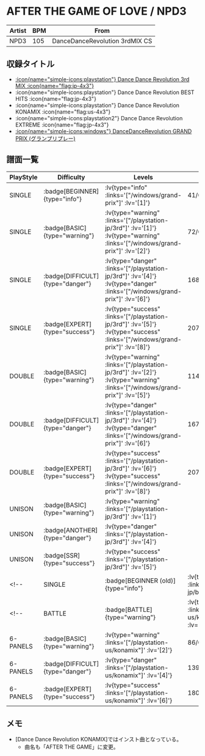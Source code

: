 # AFTER THE GAME OF LOVE / NPD3

|Artist|BPM|From|
|------|---|----|
|NPD3|105|DanceDanceRevolution 3rdMIX CS|

## 収録タイトル

- [ :icon{name="simple-icons:playstation"} Dance Dance Revolution 3rd MIX :icon{name="flag:jp-4x3"} ](/playstation-jp/3rd)
- :icon{name="simple-icons:playstation"} Dance Dance Revolution BEST HITS :icon{name="flag:jp-4x3"}
- :icon{name="simple-icons:playstation"} Dance Dance Revolution KONAMIX :icon{name="flag:us-4x3"}
- :icon{name="simple-icons:playstation2"} Dance Dance Revolution EXTREME :icon{name="flag:jp-4x3"}
- [ :icon{name="simple-icons:windows"} DanceDanceRevolution GRAND PRIX (グランプリプレー)](/windows/grand-prix)

## 譜面一覧

|PlayStyle|Difficulty|Levels|Notes|Movie|
|---------|----------|------|-----|-----|
|SINGLE| :badge[BEGINNER]{type="info"} |  :lv{type="info" :links='["/windows/grand-prix"]' :lv='[1]'} |41/0||
|SINGLE| :badge[BASIC]{type="warning"} | :lv{type="warning" :links='["/playstation-jp/3rd"]' :lv='[1]'}  :lv{type="warning" :links='["/windows/grand-prix"]' :lv='[2]'} |72/0||
|SINGLE| :badge[DIFFICULT]{type="danger"} | :lv{type="danger" :links='["/playstation-jp/3rd"]' :lv='[4]'}  :lv{type="danger" :links='["/windows/grand-prix"]' :lv='[6]'} |168/0||
|SINGLE| :badge[EXPERT]{type="success"} | :lv{type="success" :links='["/playstation-jp/3rd"]' :lv='[5]'}  :lv{type="success" :links='["/windows/grand-prix"]' :lv='[8]'} |207/0||
|DOUBLE| :badge[BASIC]{type="warning"} | :lv{type="warning" :links='["/playstation-jp/3rd"]' :lv='[2]'}  :lv{type="warning" :links='["/windows/grand-prix"]' :lv='[5]'} |114/0||
|DOUBLE| :badge[DIFFICULT]{type="danger"} | :lv{type="danger" :links='["/playstation-jp/3rd"]' :lv='[4]'}  :lv{type="danger" :links='["/windows/grand-prix"]' :lv='[6]'} |167/0||
|DOUBLE| :badge[EXPERT]{type="success"} | :lv{type="success" :links='["/playstation-jp/3rd"]' :lv='[6]'}  :lv{type="success" :links='["/windows/grand-prix"]' :lv='[8]'} |207/0||
|UNISON| :badge[BASIC]{type="warning"} | :lv{type="warning" :links='["/playstation-jp/3rd"]' :lv='[1]'} |||
|UNISON| :badge[ANOTHER]{type="danger"} | :lv{type="danger" :links='["/playstation-jp/3rd"]' :lv='[4]'} |||
|UNISON| :badge[SSR]{type="success"} | :lv{type="success" :links='["/playstation-jp/3rd"]' :lv='[5]'} |||
<!-- |SINGLE| :badge[BEGINNER (old)]{type="info"} | :lv{type="info" :links='["/playstation-jp/best"]' :lv='[1]'} |63/0|| -->
<!-- |BATTLE| :badge[BATTLE]{type="warning"} | :lv{type="warning" :links='["/playstation-us/konamix"]' :lv='[2]'} |||
|6-PANELS| :badge[BASIC]{type="warning"} | :lv{type="warning" :links='["/playstation-us/konamix"]' :lv='[2]'} |86/0||
|6-PANELS| :badge[DIFFICULT]{type="danger"} | :lv{type="danger" :links='["/playstation-us/konamix"]' :lv='[4]'} |139/0||
|6-PANELS| :badge[EXPERT]{type="success"} | :lv{type="success" :links='["/playstation-us/konamix"]' :lv='[6]'} |180/0|| -->

## メモ

- [Dance Dance Revolution KONAMIX]ではインスト曲となっている。
  - 曲名も「AFTER THE GAME」に変更。
